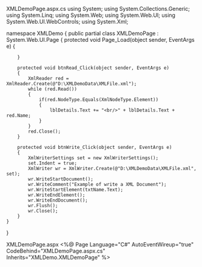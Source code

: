 XMLDemoPage.aspx.cs
using System;
using System.Collections.Generic;
using System.Linq;
using System.Web;
using System.Web.UI;
using System.Web.UI.WebControls;
using System.Xml;

namespace XMLDemo
{
    public partial class XMLDemoPage : System.Web.UI.Page
    {
        protected void Page_Load(object sender, EventArgs e)
        {

        }

        protected void btnRead_Click(object sender, EventArgs e)
        {
            XmlReader red = XmlReader.Create(@"D:\XMLDemoData\XMLFile.xml");
            while (red.Read())
            {
                if(red.NodeType.Equals(XmlNodeType.Element))
                {
                    lblDetails.Text += "<br/>" + lblDetails.Text + red.Name;
                }
            }
            red.Close();
        }

        protected void btnWrite_Click(object sender, EventArgs e)
        {
            XmlWriterSettings set = new XmlWriterSettings();
            set.Indent = true;
            XmlWriter wr = XmlWriter.Create(@"D:\XMLDemoData\XMLFile.xml", set);
            wr.WriteStartDocument();
            wr.WriteComment("Example of write a XML Document");
            wr.WriteStartElement(txtName.Text);
            wr.WriteEndElement();
            wr.WriteEndDocument();
            wr.Flush();
            wr.Close();
        }
    }
}


XMLDemoPage.aspx
<%@ Page Language="C#" AutoEventWireup="true" CodeBehind="XMLDemoPage.aspx.cs" Inherits="XMLDemo.XMLDemoPage" %>

<!DOCTYPE html>

<html xmlns="http://www.w3.org/1999/xhtml">
<head runat="server">
    <title></title>
</head>
<body>
    <form id="form1" runat="server">
        <div>
            <asp:Button runat="server" Text="XML Read" ID="btnRead" onClick ="btnRead_Click"/><br />
            <asp:Label runat="server" Text="" ID="lblDetails" /><br />
            <asp:TextBox runat="server" ID="txtName" /><br />
             <asp:Button runat="server" Text="XML Write" ID="btnWrite" onClick="btnWrite_Click"/><br />
        </div>
    </form>
</body>
</html>
